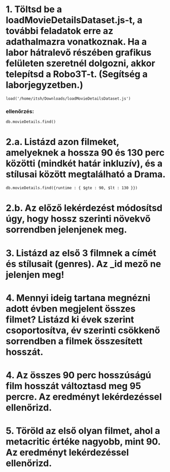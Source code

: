 # 1. Töltsd be a loadMovieDetailsDataset.js-t, a további feladatok erre az adathalmazra vonatkoznak. Ha a labor hátralevő részében grafikus felületen szeretnél dolgozni, akkor telepítsd a Robo3T-t. (Segítség a laborjegyzetben.)
`load('/home/itsh/Downloads/loadMovieDetailsDataset.js')`
### ellenőrzés:
`db.movieDetails.find()`

# 2.a. Listázd azon filmeket, amelyeknek a hossza 90 és 130 perc közötti (mindkét határ inkluzív), és a stílusai között megtalálható a Drama.
`db.movieDetails.find({runtime : { $gte : 90, $lt : 130 }})`

# 2.b. Az előző lekérdezést módosítsd úgy, hogy hossz szerinti növekvő sorrendben jelenjenek meg.
 
# 3. Listázd az első 3 filmnek a címét és stílusait (genres). Az _id mező ne jelenjen meg!
 
# 4. Mennyi ideig tartana megnézni adott évben megjelent összes filmet? Listázd ki évek szerint csoportosítva, év szerinti csökkenő sorrendben a filmek összesített hosszát.
 
# 4. Az összes 90 perc hosszúságú film hosszát változtasd meg 95 percre. Az eredményt lekérdezéssel ellenőrizd.
 
# 5. Töröld az első olyan filmet, ahol a metacritic értéke nagyobb, mint 90. Az eredményt lekérdezéssel ellenőrizd.